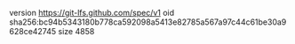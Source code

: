 version https://git-lfs.github.com/spec/v1
oid sha256:bc94b5343180b778ca592098a5413e82785a567a97c44c61be30a9628ce42745
size 4858
